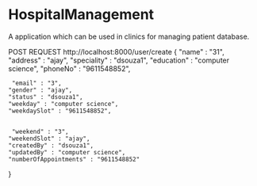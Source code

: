 # HospitalManagement
A application which can be used in clinics for managing patient database.


POST REQUEST
http://localhost:8000/user/create
{
    "name" : "31",
    "address" : "ajay",
    "speciality" : "dsouza1",
    "education" : "computer science",
    "phoneNo" : "9611548852",

     "email" : "3",
    "gender" : "ajay",
    "status" : "dsouza1",
    "weekday" : "computer science",
    "weekdaySlot" : "9611548852",
            
            
     "weekend" : "3",
    "weekendSlot" : "ajay",
    "createdBy" : "dsouza1",
    "updatedBy" : "computer science",
    "numberOfAppointments" : "9611548852"
            
         
      
}

